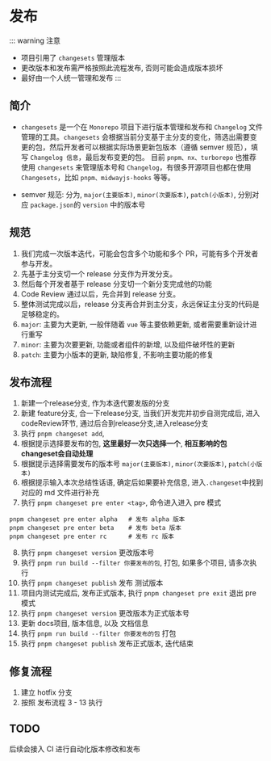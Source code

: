 # 发布

::: warning 注意
- 项目引用了 `changesets` 管理版本
- 更改版本和发布需严格按照此流程发布, 否则可能会造成版本损坏
- 最好由一个人统一管理和发布
:::

## 简介

- `changesets` 是一个在 `Monorepo` 项目下进行版本管理和发布和 `Changelog` 文件管理的工具。`changesets` 会根据当前分支基于主分支的变化，筛选出需要变更的包，然后开发者可以根据实际场景更新包版本（遵循 semver 规范），填写 `Changelog 信息`，最后发布变更的包。
目前 `pnpm、nx、turborepo` 也推荐使用 `changesets` 来管理版本号和 `Changelog`，有很多开源项目也都在使用 `Changesets`，比如 `pnpm、midwayjs-hooks` 等等。

-  semver 规范: 分为, `major(主要版本)`, `minor(次要版本)`, `patch(小版本)`, 分别对应 `package.json`的 `version` 中的版本号

## 规范
1. 我们完成一次版本迭代，可能会包含多个功能和多个 PR，可能有多个开发者参与开发。
2. 先基于主分支切一个 release 分支作为开发分支。
3. 然后每个开发者基于 release 分支切一个新分支完成他的功能
4. Code Review 通过以后，先合并到 release 分支。
5. 整体测试完成以后，release 分支再合并到主分支，永远保证主分支的代码是足够稳定的。
6. `major`: 主要为大更新, 一般伴随着 `vue` 等主要依赖更新, 或者需要重新设计进行重写
7. `minor`: 主要为次要更新, 功能或者组件的新增, 以及组件破坏性的更新
8. `patch`: 主要为小版本的更新, 缺陷修复, 不影响主要功能的修复


## 发布流程
1. 新建一个release分支, 作为本迭代要发版的分支
2. 新建 feature分支, 合一下release分支, 当我们开发完并初步自测完成后, 进入codeReview环节, 通过后合到release分支,进入release分支
3. 执行 `pnpm changeset add`, 
4. 根据提示选择要发布的包, **这里最好一次只选择一个**, **相互影响的包changeset会自动处理**
5. 根据提示选择需要发布的版本号 `major(主要版本)`, `minor(次要版本)`, `patch(小版本)` 
6. 根据提示输入本次总结性话语, 确定后如果要补充信息, 进入`.changeset`中找到对应的 md 文件进行补充
7. 执行 `pnpm changeset pre enter <tag>`, 命令进入进入 pre 模式
```
pnpm changeset pre enter alpha   # 发布 alpha 版本
pnpm changeset pre enter beta    # 发布 beta 版本
pnpm changeset pre enter rc      # 发布 rc 版本
```
8. 执行 `pnpm changeset version` 更改版本号
9. 执行 `pnpm run build --filter 你要发布的包`, 打包, 如果多个项目, 请多次执行
10. 执行 `pnpm changeset publish` 发布 测试版本 
11. 项目内测试完成后, 发布正式版本, 执行 `pnpm changeset pre exit` 退出 pre 模式
12. 执行 `pnpm changeset version` 更改版本为正式版本号
13. 更新 docs项目, 版本信息, 以及 文档信息
14. 执行 `pnpm run build --filter 你要发布的包` 打包
15. 执行 `pnpm changeset publish` 发布正式版本, 迭代结束

## 修复流程
1. 建立 hotfix 分支
2. 按照 发布流程 3 - 13 执行

## TODO
后续会接入 CI 进行自动化版本修改和发布
